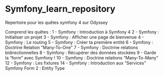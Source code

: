 # Symfony_learn_repository
Repertoire pour les quêtes symfony 4 sur Odyssey

Comprend les quêtes :
1 - Symfony : Introduction à Symfony 4
2 - Symfony : Initialiser un projet
3 - Symfony : Afficher une page de bienvenue
4 - Symfony : Le routing 
5 - Symfony : Créer ta première entité
6 - Symfony : Doctrine Relation "Many-To-One"
7 - Symfony : Doctrine relations bidirectionnelles
8 - Symfony : Récupérer des données stockées
9 - Garde la “form” avec Symfony !
10 - Symfony : Doctrine relations “Many-To-Many”
12 - Symfony : Les fixtures
14 - Symfony : Introduction aux “Services”
Symfony Form 2 : Entity Type
